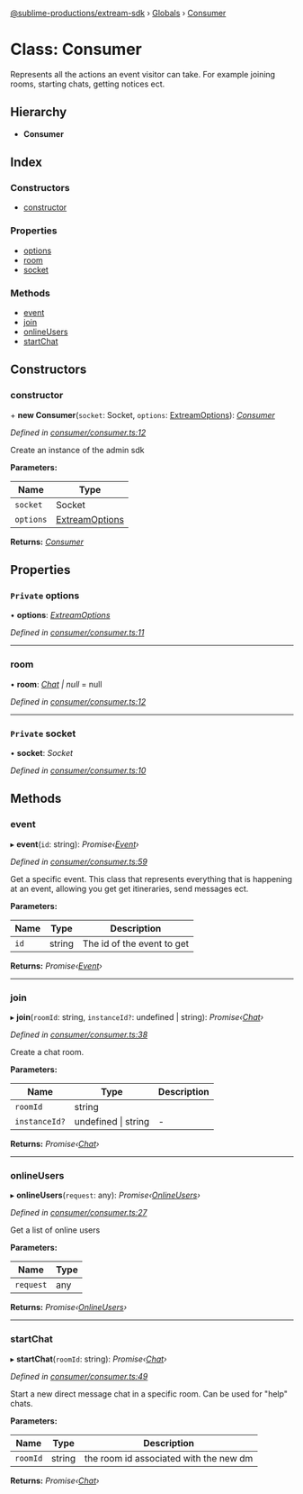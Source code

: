 [@sublime-productions/extream-sdk](../README.md) › [Globals](../globals.md) › [Consumer](consumer.md)

# Class: Consumer

Represents all the actions an event visitor can take. For example joining rooms, starting chats, getting notices ect.

## Hierarchy

* **Consumer**

## Index

### Constructors

* [constructor](consumer.md#constructor)

### Properties

* [options](consumer.md#private-options)
* [room](consumer.md#room)
* [socket](consumer.md#private-socket)

### Methods

* [event](consumer.md#event)
* [join](consumer.md#join)
* [onlineUsers](consumer.md#onlineusers)
* [startChat](consumer.md#startchat)

## Constructors

###  constructor

\+ **new Consumer**(`socket`: Socket, `options`: [ExtreamOptions](../interfaces/extreamoptions.md)): *[Consumer](consumer.md)*

*Defined in [consumer/consumer.ts:12](https://github.com/Extream-SaaS/ex-sdk/blob/fa826ae/src/consumer/consumer.ts#L12)*

Create an instance of the admin sdk

**Parameters:**

Name | Type |
------ | ------ |
`socket` | Socket |
`options` | [ExtreamOptions](../interfaces/extreamoptions.md) |

**Returns:** *[Consumer](consumer.md)*

## Properties

### `Private` options

• **options**: *[ExtreamOptions](../interfaces/extreamoptions.md)*

*Defined in [consumer/consumer.ts:11](https://github.com/Extream-SaaS/ex-sdk/blob/fa826ae/src/consumer/consumer.ts#L11)*

___

###  room

• **room**: *[Chat](chat.md) | null* = null

*Defined in [consumer/consumer.ts:12](https://github.com/Extream-SaaS/ex-sdk/blob/fa826ae/src/consumer/consumer.ts#L12)*

___

### `Private` socket

• **socket**: *Socket*

*Defined in [consumer/consumer.ts:10](https://github.com/Extream-SaaS/ex-sdk/blob/fa826ae/src/consumer/consumer.ts#L10)*

## Methods

###  event

▸ **event**(`id`: string): *Promise‹[Event](event.md)›*

*Defined in [consumer/consumer.ts:59](https://github.com/Extream-SaaS/ex-sdk/blob/fa826ae/src/consumer/consumer.ts#L59)*

Get a specific event. This class that represents everything that is happening at an event, allowing you get get itineraries, send messages ect.

**Parameters:**

Name | Type | Description |
------ | ------ | ------ |
`id` | string | The id of the event to get  |

**Returns:** *Promise‹[Event](event.md)›*

___

###  join

▸ **join**(`roomId`: string, `instanceId?`: undefined | string): *Promise‹[Chat](chat.md)›*

*Defined in [consumer/consumer.ts:38](https://github.com/Extream-SaaS/ex-sdk/blob/fa826ae/src/consumer/consumer.ts#L38)*

Create a chat room.

**Parameters:**

Name | Type | Description |
------ | ------ | ------ |
`roomId` | string |   |
`instanceId?` | undefined &#124; string | - |

**Returns:** *Promise‹[Chat](chat.md)›*

___

###  onlineUsers

▸ **onlineUsers**(`request`: any): *Promise‹[OnlineUsers](onlineusers.md)›*

*Defined in [consumer/consumer.ts:27](https://github.com/Extream-SaaS/ex-sdk/blob/fa826ae/src/consumer/consumer.ts#L27)*

Get a list of online users

**Parameters:**

Name | Type |
------ | ------ |
`request` | any |

**Returns:** *Promise‹[OnlineUsers](onlineusers.md)›*

___

###  startChat

▸ **startChat**(`roomId`: string): *Promise‹[Chat](chat.md)›*

*Defined in [consumer/consumer.ts:49](https://github.com/Extream-SaaS/ex-sdk/blob/fa826ae/src/consumer/consumer.ts#L49)*

Start a new direct message chat in a specific room. Can be used for "help" chats.

**Parameters:**

Name | Type | Description |
------ | ------ | ------ |
`roomId` | string | the room id associated with the new dm  |

**Returns:** *Promise‹[Chat](chat.md)›*
